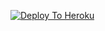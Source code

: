 [![Deploy To Heroku](https://www.herokucdn.com/deploy/button.svg)](https://heroku.com/deploy?template=https://github.com/noobdev777/test)
